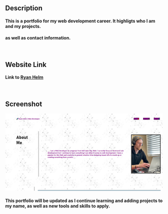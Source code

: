 ## Description

#### This is a portfolio for my web development career. It highligts who I am and my projects. 
#### as well as contact information. 

<br />

## Website Link
#### Link to [Ryan Helm](https://rjhelm.github.io/portfolio)

<br />

## Screenshot

![Website Screenshot](assets\images\website-screenshotPNG.PNG)

#### This portfolio will be updated as I continue learning and adding projects to my name, as well as new tools and skills to apply.